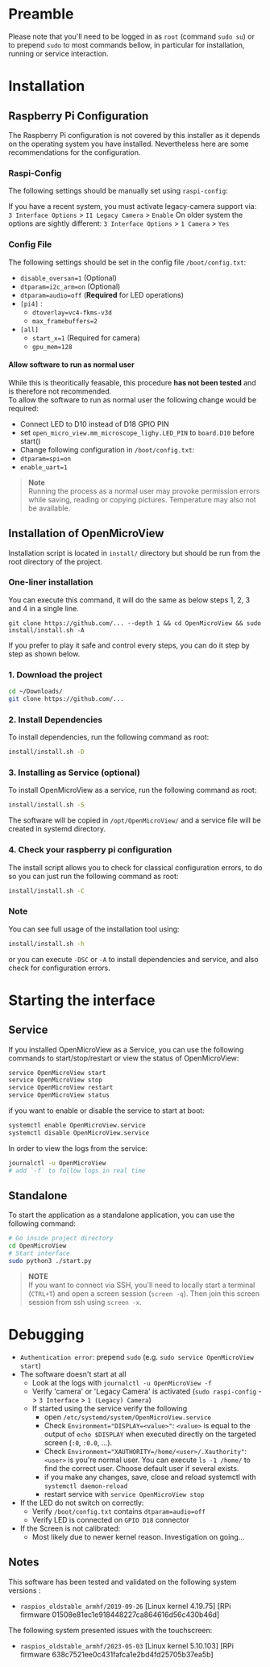 # Preamble
Please note that you'll need to be logged in as `root` (command `sudo su`)
or to prepend `sudo` to most commands bellow, in particular for installation,
running or service interaction.

# Installation
## Raspberry Pi Configuration
The Raspberry Pi configuration is not covered by this installer as it depends
on the operating system you have installed. Nevertheless here are some
recommendations for the configuration.

### Raspi-Config
The following settings should be manually set using `raspi-config`:

If you have a recent system, you must activate legacy-camera support via:  
`3 Interface Options` > `I1 Legacy Camera` > `Enable`
On older system the options are sightly different: 
`3 Interface Options` > `1 Camera` > `Yes`

### Config File
The following settings should be set in the config file `/boot/config.txt`:

 - `disable_oversan=1` (Optional)
 - `dtparam=i2c_arm=on` (Optional)
 -  `dtparam=audio=off` (**Required** for LED operations)
 - `[pi4]` :
    - `dtoverlay=vc4-fkms-v3d`
    - `max_framebuffers=2` 
- `[all]`
    - `start_x=1` (Required for camera)
    - `gpu_mem=128`

#### Allow software to run as normal user
While this is theoritically feasable, this procedure **has not been tested** and
is therefore not recommended.  
To allow the software to run as normal user the following change would be required:
- Connect LED to D10 instead of D18 GPIO PIN
- set `open_micro_view.mm_microscope_lighy.LED_PIN` to `board.D10` before start()
- Change following configuration in `/boot/config.txt`:
 - `dtparam=spi=on`
 - `enable_uart=1`

> **Note**  
> Running the process as a normal user may provoke permission errors while
> saving, reading or copying pictures. Temperature may also not be available.

## Installation of OpenMicroView
Installation script is located in `install/` directory but should be run from
the root directory of the project. 

### One-liner installation
You can execute this command, it will do the same as below steps 1, 2, 3 and 4 in a single line.
```
git clone https://github.com/... --depth 1 && cd OpenMicroView && sudo install/install.sh -A
```

If you prefer to play it safe and control every steps, you can do it step by step as shown below.

### 1. Download the project

```sh
cd ~/Downloads/
git clone https://github.com/...
```

### 2. Install Dependencies
To install dependencies, run the following command as root: 
```sh
install/install.sh -D
```

### 3. Installing as Service (optional)
To install OpenMicroView as a service, run the following command as root: 
```sh
install/install.sh -S
```
The software will be copied in `/opt/OpenMicroView/` and a service file
will be created in systemd directory.

### 4. Check your raspberry pi configuration
The install script allows you to check for classical configuration errors,
to do so you can just run the following command as root:
```sh
install/install.sh -C
```
### Note
You can see full usage of the installation tool using:
```sh
install/install.sh -h
```
or you can execute `-DSC` or `-A` to install dependencies and service, and also
check for configuration errors.

# Starting the interface
## Service
If you installed OpenMicroView as a Service, you can use the following commands
to start/stop/restart or view the status of OpenMicroView:
```sh
service OpenMicroView start
service OpenMicroView stop
service OpenMicroView restart
service OpenMicroView status
```
if you want to enable or disable the service to start at boot:
```sh
systemctl enable OpenMicroView.service
systemctl disable OpenMicroView.service
```
In order to view the logs from the service:
```sh
journalctl -u OpenMicroView
# add `-f` to follow logs in real time
```

## Standalone
To start the application as a standalone application, you can use the following 
command:
```sh
# Go inside project directory
cd OpenMicroView
# Start interface
sudo python3 ./start.py
```
> **NOTE**  
> If you want to connect via SSH, you'll need to locally start a terminal
> (`CTRL+T`) and open a screen session (`screen -q`). Then join this screen
> session from ssh using `screen -x`.


# Debugging
- `Authentication error`: prepend `sudo` (e.g. `sudo service OpenMicroView start`)
- The software doesn't start at all
    - Look at the logs with `journalctl -u OpenMicroView -f`
    - Verify 'camera' or 'Legacy Camera' is activated (`sudo raspi-config` 
      -> `3 Interface` > `1 (Legacy) Camera`)
    - If started using the service verify the following
        - open `/etc/systemd/system/OpenMicroView.service` 
        - Check `Environment="DISPLAY=<value>"`: `<value>` is equal to the
          output of `echo $DISPLAY` when executed directly on the targeted
          screen (`:0`, `:0.0`, ...).
        - Check `Environment="XAUTHORITY=/home/<user>/.Xauthority"`: `<user>`
          is you're normal user. You can execute `ls -1 /home/` to find the
          correct user. Choose default user if several exists.
        - if you make any changes, save, close and reload systemctl with
          `systemctl daemon-reload`
        - restart service with `service OpenMicroView stop`
- If the LED do not switch on correctly: 
    - Verify `/boot/config.txt` contains `dtparam=audio=off`
    - Verify LED is connected on `GPIO D18` connector
- If the Screen is not calibrated:
    - Most likely due to newer kernel reason. Investigation on going...

## Notes
This software has been tested and validated on the following system versions :
- `raspios_oldstable_armhf/2019-09-26` [Linux kernel 4.19.75]  [RPi firmware 01508e81ec1e918448227ca864616d56c430b46d]

The following system presented issues with the touchscreen:
- `raspios_oldstable_armhf/2023-05-03` [Linux kernel 5.10.103] [RPi firmware 638c7521ee0c431fafca1e2bd4fd25705b37ea5b]
